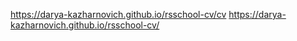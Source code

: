 https://darya-kazharnovich.github.io/rsschool-cv/cv
https://darya-kazharnovich.github.io/rsschool-cv/

